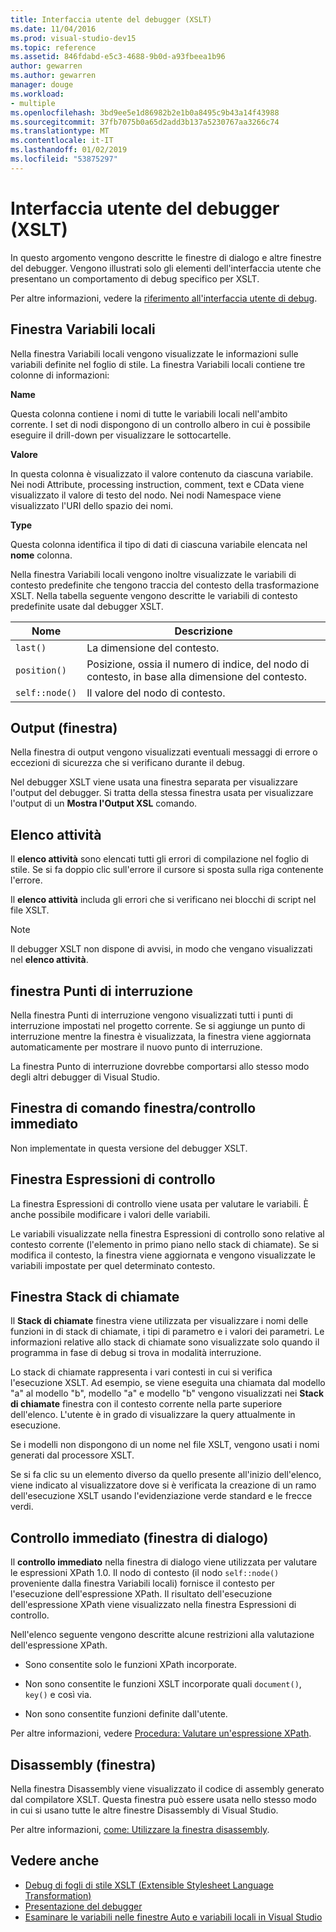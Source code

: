 ```yaml
---
title: Interfaccia utente del debugger (XSLT)
ms.date: 11/04/2016
ms.prod: visual-studio-dev15
ms.topic: reference
ms.assetid: 846fdabd-e5c3-4688-9b0d-a93fbeea1b96
author: gewarren
ms.author: gewarren
manager: douge
ms.workload:
- multiple
ms.openlocfilehash: 3bd9ee5e1d86982b2e1b0a8495c9b43a14f43988
ms.sourcegitcommit: 37fb7075b0a65d2add3b137a5230767aa3266c74
ms.translationtype: MT
ms.contentlocale: it-IT
ms.lasthandoff: 01/02/2019
ms.locfileid: "53875297"
---
```

# <a name="debugger-user-interface-xslt"></a>Interfaccia utente del debugger (XSLT)

In questo argomento vengono descritte le finestre di dialogo e altre finestre del debugger. Vengono illustrati solo gli elementi dell'interfaccia utente che presentano un comportamento di debug specifico per XSLT.

Per altre informazioni, vedere la [riferimento all'interfaccia utente di debug](../debugger/debugging-user-interface-reference.md).

## <a name="locals-window"></a>Finestra Variabili locali
 Nella finestra Variabili locali vengono visualizzate le informazioni sulle variabili definite nel foglio di stile. La finestra Variabili locali contiene tre colonne di informazioni:

 **Name**

 Questa colonna contiene i nomi di tutte le variabili locali nell'ambito corrente. I set di nodi dispongono di un controllo albero in cui è possibile eseguire il drill-down per visualizzare le sottocartelle.

 **Valore**

 In questa colonna è visualizzato il valore contenuto da ciascuna variabile. Nei nodi Attribute, processing instruction, comment, text e CData viene visualizzato il valore di testo del nodo. Nei nodi Namespace viene visualizzato l'URI dello spazio dei nomi.

 **Type**

 Questa colonna identifica il tipo di dati di ciascuna variabile elencata nel **nome** colonna.

 Nella finestra Variabili locali vengono inoltre visualizzate le variabili di contesto predefinite che tengono traccia del contesto della trasformazione XSLT. Nella tabella seguente vengono descritte le variabili di contesto predefinite usate dal debugger XSLT.

|Nome|Descrizione|
|-|-----------------|
|`last()`|La dimensione del contesto.|
|`position()`|Posizione, ossia il numero di indice, del nodo di contesto, in base alla dimensione del contesto.|
|`self::node()`|Il valore del nodo di contesto.|

## <a name="output-window"></a>Output (finestra)
 Nella finestra di output vengono visualizzati eventuali messaggi di errore o eccezioni di sicurezza che si verificano durante il debug.

 Nel debugger XSLT viene usata una finestra separata per visualizzare l'output del debugger. Si tratta della stessa finestra usata per visualizzare l'output di un **Mostra l'Output XSL** comando.

## <a name="task-list"></a>Elenco attività
 Il **elenco attività** sono elencati tutti gli errori di compilazione nel foglio di stile. Se si fa doppio clic sull'errore il cursore si sposta sulla riga contenente l'errore.

 Il **elenco attività** includa gli errori che si verificano nei blocchi di script nel file XSLT.

> [!NOTE]
> Il debugger XSLT non dispone di avvisi, in modo che vengano visualizzati nel **elenco attività**.

## <a name="breakpoints-window"></a>finestra Punti di interruzione
 Nella finestra Punti di interruzione vengono visualizzati tutti i punti di interruzione impostati nel progetto corrente. Se si aggiunge un punto di interruzione mentre la finestra è visualizzata, la finestra viene aggiornata automaticamente per mostrare il nuovo punto di interruzione.

 La finestra Punto di interruzione dovrebbe comportarsi allo stesso modo degli altri debugger di Visual Studio.

## <a name="command-windowimmediate-window"></a>Finestra di comando finestra/controllo immediato
 Non implementate in questa versione del debugger XSLT.

## <a name="watch-window"></a>Finestra Espressioni di controllo
 La finestra Espressioni di controllo viene usata per valutare le variabili. È anche possibile modificare i valori delle variabili.

 Le variabili visualizzate nella finestra Espressioni di controllo sono relative al contesto corrente (l'elemento in primo piano nello stack di chiamate). Se si modifica il contesto, la finestra viene aggiornata e vengono visualizzate le variabili impostate per quel determinato contesto.

## <a name="call-stack-window"></a>Finestra Stack di chiamate
 Il **Stack di chiamate** finestra viene utilizzata per visualizzare i nomi delle funzioni in di stack di chiamate, i tipi di parametro e i valori dei parametri. Le informazioni relative allo stack di chiamate sono visualizzate solo quando il programma in fase di debug si trova in modalità interruzione.

 Lo stack di chiamate rappresenta i vari contesti in cui si verifica l'esecuzione XSLT. Ad esempio, se viene eseguita una chiamata dal modello "a" al modello "b", modello "a" e modello "b" vengono visualizzati nei **Stack di chiamate** finestra con il contesto corrente nella parte superiore dell'elenco. L'utente è in grado di visualizzare la query attualmente in esecuzione.

 Se i modelli non dispongono di un nome nel file XSLT, vengono usati i nomi generati dal processore XSLT.

 Se si fa clic su un elemento diverso da quello presente all'inizio dell'elenco, viene indicato al visualizzatore dove si è verificata la creazione di un ramo dell'esecuzione XSLT usando l'evidenziazione verde standard e le frecce verdi.

## <a name="quickwatch-dialog-box"></a>Controllo immediato (finestra di dialogo)
 Il **controllo immediato** nella finestra di dialogo viene utilizzata per valutare le espressioni XPath 1.0. Il nodo di contesto (il nodo `self::node()` proveniente dalla finestra Variabili locali) fornisce il contesto per l'esecuzione dell'espressione XPath. Il risultato dell'esecuzione dell'espressione XPath viene visualizzato nella finestra Espressioni di controllo.

 Nell'elenco seguente vengono descritte alcune restrizioni alla valutazione dell'espressione XPath.

-   Sono consentite solo le funzioni XPath incorporate.

-   Non sono consentite le funzioni XSLT incorporate quali `document()`, `key()` e così via.

-   Non sono consentite funzioni definite dall'utente.

Per altre informazioni, vedere [Procedura: Valutare un'espressione XPath](../xml-tools/how-to-evaluate-an-xpath-expression.md).

## <a name="disassembly-window"></a>Disassembly (finestra)
 Nella finestra Disassembly viene visualizzato il codice di assembly generato dal compilatore XSLT. Questa finestra può essere usata nello stesso modo in cui si usano tutte le altre finestre Disassembly di Visual Studio.

 Per altre informazioni, [come: Utilizzare la finestra disassembly](../debugger/how-to-use-the-disassembly-window.md).

## <a name="see-also"></a>Vedere anche

- [Debug di fogli di stile XSLT (Extensible Stylesheet Language Transformation)](../xml-tools/debugging-xslt.md)
- [Presentazione del debugger](../debugger/debugger-feature-tour.md)   
- [Esaminare le variabili nelle finestre Auto e variabili locali in Visual Studio](../debugger/autos-and-locals-windows.md)